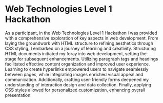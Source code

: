 # Web Technologies Level 1 Hackathon

As a participant, in the Web Technologies Level 1 Hackathon i was provided with a comprehensive exploration of key aspects in web development. From laying the groundwork with HTML structure to refining aesthetics through CSS styling, I embarked on a journey of learning and creativity. Structuring HTML documents initiated my foray into web development, setting the stage for subsequent enhancements. Utilizing paragraph tags and headings facilitated effective content organization and improved user experience. Learning to create hyperlinks empowered users to navigate seamlessly between pages, while integrating images enriched visual appeal and communication. Additionally, crafting user-friendly forms deepened my understanding of interaction design and data collection. Finally, applying CSS styles allowed for personalized customization, enhancing overall presentation.